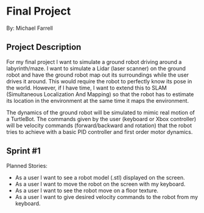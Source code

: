 # Final Project
By: Michael Farrell

## Project Description
For my final project I want to simulate a ground robot driving around a
labyrinth/maze. I want to simulate a Lidar (laser scanner) on the ground robot
and have the ground robot map out its surroundings while the user drives it
around.  This would require the robot to perfectly know its pose in the world.
However, if I have time, I want to extend this to SLAM (Simultaneous
Localization And Mapping) so that the robot has to estimate its location in the
environment at the same time it maps the environment.

The dynamics of the ground robot will be simulated to mimic real motion of a
TurtleBot. The commands given by the user (keyboard or Xbox controller) will be
velocity commands (forward/backward and rotation) that the robot tries to
achieve with a basic PID controller and first order motor dynamics.

## Sprint #1
Planned Stories:
- As a user I want to see a robot model (.stl) displayed on the screen.
- As a user I want to move the robot on the screen with my keyboard.
- As a user I want to see the robot move on a floor texture.
- As a user I want to give desired velocity commands to the robot from my
keyboard.

